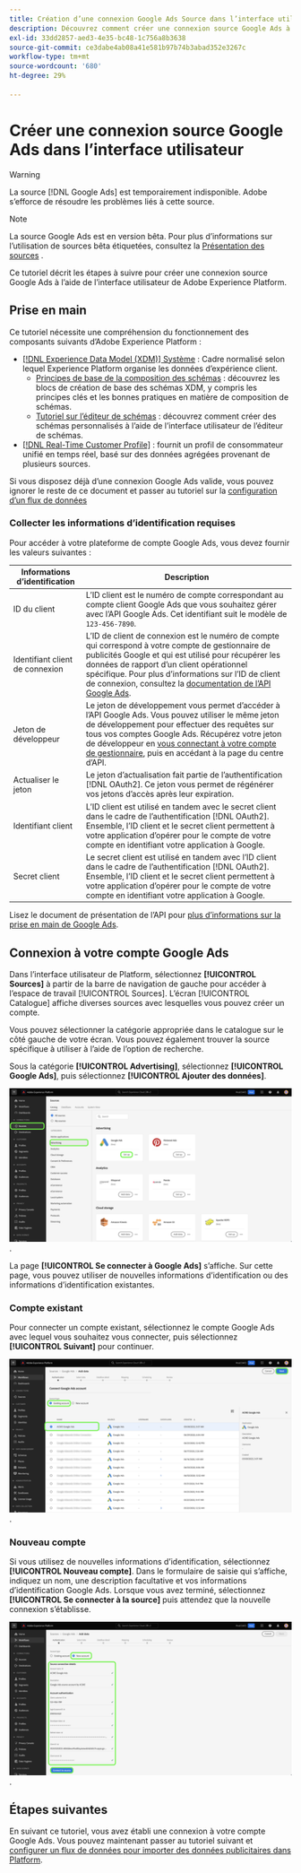 ```yaml
---
title: Création d’une connexion Google Ads Source dans l’interface utilisateur
description: Découvrez comment créer une connexion source Google Ads à l’aide de l’interface utilisateur de Adobe Experience Platform.
exl-id: 33dd2857-aed3-4e35-bc48-1c756a8b3638
source-git-commit: ce3dabe4ab08a41e581b97b74b3abad352e3267c
workflow-type: tm+mt
source-wordcount: '680'
ht-degree: 29%

---
```


# Créer une connexion source Google Ads dans l’interface utilisateur

>[!WARNING]
>
>La source [!DNL Google Ads] est temporairement indisponible. Adobe s’efforce de résoudre les problèmes liés à cette source.

>[!NOTE]
>
>La source Google Ads est en version bêta. Pour plus d’informations sur l’utilisation de sources bêta étiquetées, consultez la [Présentation des sources](../../../../home.md#terms-and-conditions) .

Ce tutoriel décrit les étapes à suivre pour créer une connexion source Google Ads à l’aide de l’interface utilisateur de Adobe Experience Platform.

## Prise en main

Ce tutoriel nécessite une compréhension du fonctionnement des composants suivants d’Adobe Experience Platform : 

* [[!DNL Experience Data Model (XDM)] Système](../../../../../xdm/home.md) : Cadre normalisé selon lequel Experience Platform organise les données d’expérience client. 
   * [Principes de base de la composition des schémas](../../../../../xdm/schema/composition.md) : découvrez les blocs de création de base des schémas XDM, y compris les principes clés et les bonnes pratiques en matière de composition de schémas.
   * [Tutoriel sur l’éditeur de schémas](../../../../../xdm/tutorials/create-schema-ui.md) : découvrez comment créer des schémas personnalisés à l’aide de l’interface utilisateur de l’éditeur de schémas.
* [[!DNL Real-Time Customer Profile]](../../../../../profile/home.md) : fournit un profil de consommateur unifié en temps réel, basé sur des données agrégées provenant de plusieurs sources.

Si vous disposez déjà d’une connexion Google Ads valide, vous pouvez ignorer le reste de ce document et passer au tutoriel sur la [configuration d’un flux de données](../../dataflow/advertising.md)

### Collecter les informations d’identification requises

Pour accéder à votre plateforme de compte Google Ads, vous devez fournir les valeurs suivantes :

| Informations d’identification | Description |
| ---------- | ----------- |
| ID du client | L’ID client est le numéro de compte correspondant au compte client Google Ads que vous souhaitez gérer avec l’API Google Ads. Cet identifiant suit le modèle de `123-456-7890`. |
| Identifiant client de connexion | L’ID de client de connexion est le numéro de compte qui correspond à votre compte de gestionnaire de publicités Google et qui est utilisé pour récupérer les données de rapport d’un client opérationnel spécifique. Pour plus d’informations sur l’ID de client de connexion, consultez la [documentation de l’API Google Ads](https://developers.google.com/search-ads/reporting/concepts/login-customer-id). |
| Jeton de développeur | Le jeton de développement vous permet d’accéder à l’API Google Ads. Vous pouvez utiliser le même jeton de développement pour effectuer des requêtes sur tous vos comptes Google Ads. Récupérez votre jeton de développeur en [vous connectant à votre compte de gestionnaire](https://ads.google.com/home/tools/manager-accounts/), puis en accédant à la page du centre d’API. |
| Actualiser le jeton | Le jeton d’actualisation fait partie de l’authentification [!DNL OAuth2]. Ce jeton vous permet de régénérer vos jetons d’accès après leur expiration. |
| Identifiant client | L’ID client est utilisé en tandem avec le secret client dans le cadre de l’authentification [!DNL OAuth2]. Ensemble, l’ID client et le secret client permettent à votre application d’opérer pour le compte de votre compte en identifiant votre application à Google. |
| Secret client | Le secret client est utilisé en tandem avec l’ID client dans le cadre de l’authentification [!DNL OAuth2]. Ensemble, l’ID client et le secret client permettent à votre application d’opérer pour le compte de votre compte en identifiant votre application à Google. |

Lisez le document de présentation de l’API pour [plus d’informations sur la prise en main de Google Ads](https://developers.google.com/google-ads/api/docs/first-call/overview).

## Connexion à votre compte Google Ads

Dans l’interface utilisateur de Platform, sélectionnez **[!UICONTROL Sources]** à partir de la barre de navigation de gauche pour accéder à l’espace de travail [!UICONTROL Sources]. L’écran [!UICONTROL Catalogue] affiche diverses sources avec lesquelles vous pouvez créer un compte.

Vous pouvez sélectionner la catégorie appropriée dans le catalogue sur le côté gauche de votre écran. Vous pouvez également trouver la source spécifique à utiliser à l’aide de l’option de recherche.

Sous la catégorie **[!UICONTROL Advertising]**, sélectionnez **[!UICONTROL Google Ads]**, puis sélectionnez **[!UICONTROL Ajouter des données]**.

![Catalogue des sources dans l’interface utilisateur Experience Platform.](../../../../images/tutorials/create/ads/catalog.png).

La page **[!UICONTROL Se connecter à Google Ads]** s’affiche. Sur cette page, vous pouvez utiliser de nouvelles informations d’identification ou des informations d’identification existantes.

### Compte existant

Pour connecter un compte existant, sélectionnez le compte Google Ads avec lequel vous souhaitez vous connecter, puis sélectionnez **[!UICONTROL Suivant]** pour continuer.

![Page de sélection des comptes existants dans le workflow des sources.](../../../../images/tutorials/create/ads/existing.png).

### Nouveau compte

Si vous utilisez de nouvelles informations d’identification, sélectionnez **[!UICONTROL Nouveau compte]**.  Dans le formulaire de saisie qui s’affiche, indiquez un nom, une description facultative et vos informations d’identification Google Ads. Lorsque vous avez terminé, sélectionnez **[!UICONTROL Se connecter à la source]** puis attendez que la nouvelle connexion s’établisse.

![Nouvelle interface de compte dans le workflow des sources.](../../../../images/tutorials/create/ads/new.png).

## Étapes suivantes

En suivant ce tutoriel, vous avez établi une connexion à votre compte Google Ads. Vous pouvez maintenant passer au tutoriel suivant et [configurer un flux de données pour importer des données publicitaires dans Platform](../../dataflow/advertising.md).
